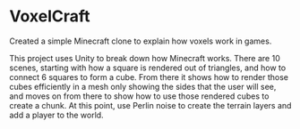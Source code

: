 # VoxelCraft
Created a simple Minecraft clone to explain how voxels work in games.

This project uses Unity to break down how Minecraft works.  There are 10 scenes, starting with how a square is rendered out of triangles, 
and how to connect 6 squares to form a cube.  From there it shows how to render those cubes efficiently in a mesh only showing the sides that the user will see, 
and moves on from there to show how to use those rendered cubes to create a chunk.  At this point, use Perlin noise to create the terrain layers and add a player to the world.
